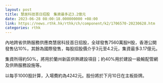 ```yaml
---
layout: post
title: 慧居科技首日招股　集資最多近3.2億元
date: 2023-06-28 08:00:18.000000000 +08:00
link: https://news.rthk.hk/rthk/ch/component/k2/1706570-20230628.htm
categories: rthk
---
```


內地跨省供熱服務供應商慧居科技首日招股，全球發售7560萬股H股，香港公開發售佔10%，其餘為國際發售，每股招股價介乎3元至4.2元，集資最多3.17億元。

集資所得約50%，將用於蘭州新區供熱建設項目；約40%用於建設一級輸配管網及供熱服務設施等。

以每手1000股計算，入場費約為4242元。股份將於下月10日在主板掛牌。
